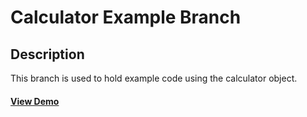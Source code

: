 # Calculator Example Branch

## Description
This branch is used to hold example code using the calculator object.

#### <a href="http://Learning-Fuze.github.io/calculator/" target="_blank">View Demo</a>

